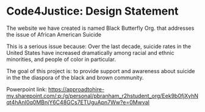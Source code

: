# Code4Justice: Design Statement

The website we have created is named Black Butterfly Org. that addresses the issue of African American Suicide

This is a serious issue because: Over the last decade, suicide rates in the United States have increased dramatically among racial and ethnic minorities, and people of color in particular.

The goal of this project is: to provide support and awareness about suicide in the the diaspora of the black and brown community.

Powerpoint link: https://approadtohire-my.sharepoint.com/:p:/g/personal/pbranham_r2hstudent_org/Eek9b0fjXyhNqt4hAnI0q0MBnjY6C48GCs7ETUguApn7Ww?e=0MwvaI
